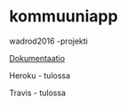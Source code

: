 # kommuuniapp
wadrod2016 -projekti

[Dokumentaatio](https://github.com/ilarinie/kommuuniapp/blob/master/docs/Kommuuniapp-dokumentaatio.pdf)

Heroku - tulossa

Travis - tulossa
